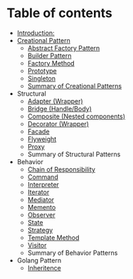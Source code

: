 # Table of contents

* [Introduction:](README.md)
* [Creational Pattern](creational-pattern/README.md)
  * [Abstract Factory Pattern](creational-pattern/abstract-factory-pattern.md)
  * [Builder Pattern](creational-pattern/builder-pattern.md)
  * [Factory Method](creational-pattern/factory-method.md)
  * [Prototype](creational-pattern/undefined.md)
  * [Singleton](creational-pattern/singleton.md)
  * [Summary of Creational Patterns](creational-pattern/summary-of-creational-patterns.md)
* Structural
  * [Adapter  \(Wrapper\)](structural/adapter-wrapper.md)
  * [Bridge \(Handle/Body\)](structural/bridge.md)
  * [Composite \(Nested components\)](structural/composite.md)
  * [Decorator \(Wrapper\)](structural/decorator.md)
  * [Facade](structural/facade.md)
  * [Flyweight](structural/flyweight.md)
  * [Proxy](structural/proxy.md)
  * Summary of Structural Patterns
* Behavior
  * [Chain of Responsibility](behavior/chain-of-responsibility.md)
  * [Command](behavior/command.md)
  * [Interpreter](behavior/interpreter.md)
  * [Iterator](behavior/iterator.md)
  * [Mediator](behavior/mediator.md)
  * [Memento](behavior/memento.md)
  * [Observer](behavior/observer.md)
  * [State](behavior/state.md)
  * [Strategy](behavior/strategy.md)
  * [Template Method](behavior/template-method.md)
  * [Visitor](behavior/visitor.md)
  * Summary of Behavior Patterns
* Golang Pattern
  * [Inheritence](golang-pattern/inheritence.md)

